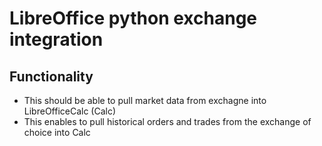 # LibreOffice python exchange integration
## Functionality
* This should be able to pull market data from exchagne into LibreOfficeCalc (Calc)
* This enables to pull historical orders and trades from the exchange of choice into Calc